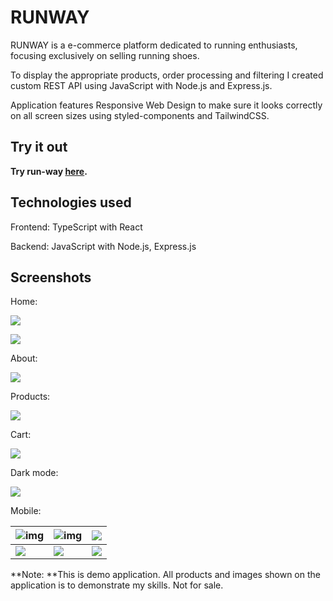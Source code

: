# RUNWAY

RUNWAY is a e-commerce platform dedicated to running enthusiasts, focusing exclusively on selling running shoes.

To display the appropriate products, order processing and filtering I created custom REST API using JavaScript with Node.js and Express.js.

Application features Responsive Web Design to make sure it looks correctly on all screen sizes using styled-components and TailwindCSS.

## Try it out

**Try run-way [here](https://run-way-v2.netlify.app/).**

## **Technologies used**

Frontend: TypeScript with React

Backend: JavaScript with Node.js, Express.js

## **Screenshots**

Home:

![](https://pawelzaleski.com/wp-content/uploads/2024/06/Zrzut-ekranu-2024-06-9-o-22.31.03-1024x498.png)

![](https://pawelzaleski.com/wp-content/uploads/2024/06/Zrzut-ekranu-2024-06-9-o-22.20.33-1024x459.png)

About:

![](https://pawelzaleski.com/wp-content/uploads/2024/06/Zrzut-ekranu-2024-06-9-o-22.17.17-1024x508.png)

Products:

![](https://pawelzaleski.com/wp-content/uploads/2024/06/Zrzut-ekranu-2024-06-9-o-22.18.52-1024x509.png)

Cart:

![](https://pawelzaleski.com/wp-content/uploads/2024/06/Zrzut-ekranu-2024-06-9-o-22.19.15-1024x507.png)

Dark mode:

![](https://pawelzaleski.com/wp-content/uploads/2024/06/Zrzut-ekranu-2024-06-9-o-22.22.12-1024x505.png)

Mobile:

| ![img](https://pawelzaleski.com/wp-content/uploads/2024/06/IMG_3517-2-472x1024.png) | ![img](https://pawelzaleski.com/wp-content/uploads/2024/06/IMG_3513-1-472x1024.png) | ![](https://pawelzaleski.com/wp-content/uploads/2024/06/IMG_200BBFA63E9E-1-2-472x1024.jpeg) |
| ----------------------------------------------------------------------------------- | ----------------------------------------------------------------------------------- | ------------------------------------------------------------------------------------------- |
| ![](https://pawelzaleski.com/wp-content/uploads/2024/06/IMG_3516-2-472x1024.png)    | ![](https://pawelzaleski.com/wp-content/uploads/2024/06/IMG_3519-472x1024.png)      | ![](https://pawelzaleski.com/wp-content/uploads/2024/06/IMG_3514-2-472x1024.png)            |

**Note: **This is demo application. All products and images shown on the application is to demonstrate my skills. Not for sale.
